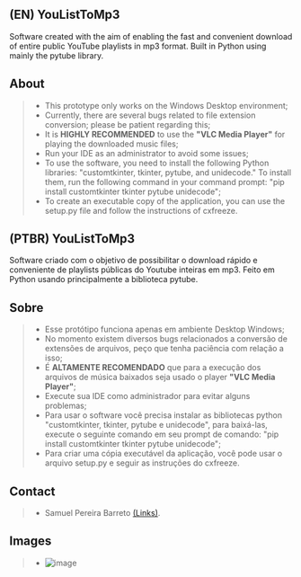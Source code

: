 ## **(EN) YouListToMp3**
Software created with the aim of enabling the fast and convenient download of entire public YouTube playlists in mp3 format. Built in Python using mainly the pytube library.

## **About**
> * This prototype only works on the Windows Desktop environment;
> * Currently, there are several bugs related to file extension conversion; please be patient regarding this;
> * It is **HIGHLY RECOMMENDED** to use the **"VLC Media Player"** for playing the downloaded music files;
> * Run your IDE as an administrator to avoid some issues;
> * To use the software, you need to install the following Python libraries: "customtkinter, tkinter, pytube, and unidecode." To install them, run the following command in your command prompt: "pip install customtkinter tkinter pytube unidecode";
> * To create an executable copy of the application, you can use the setup.py file and follow the instructions of cxfreeze.

## **(PTBR) YouListToMp3**
Software criado com o objetivo de possibilitar o download rápido e conveniente de playlists públicas do Youtube inteiras em mp3. Feito em Python usando principalmente a biblioteca pytube.

## **Sobre**
> * Esse protótipo funciona apenas em ambiente Desktop Windows;
> * No momento existem diversos bugs relacionados a conversão de extensões de arquivos, peço que tenha paciência com relação a isso;
> * É **ALTAMENTE RECOMENDADO** que para a execução dos arquivos de música baixados seja usado o player **"VLC Media Player"**;
> * Execute sua IDE como administrador para evitar alguns problemas;
> * Para usar o software você precisa instalar as bibliotecas python "customtkinter, tkinter, pytube e unidecode", para baixá-las, execute o seguinte comando em seu prompt de comando: "pip install customtkinter tkinter pytube unidecode";
> * Para criar uma cópia executável da aplicação, você pode usar o arquivo setup.py e seguir as instruções do cxfreeze.

## **Contact**
> * Samuel Pereira Barreto [(Links)](https://linktr.ee/sampereirabrt).

## **Images**
> * ![image](https://github.com/sampbrt/YouListToMp3/assets/70921394/ec2c189f-4397-4831-83ec-af2ab6c45fa8)
